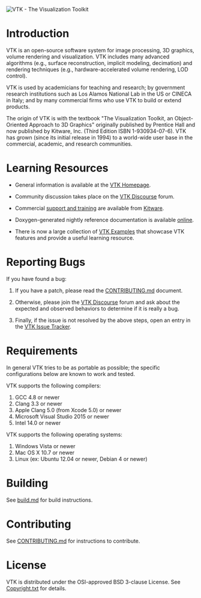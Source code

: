 ![VTK - The Visualization Toolkit][vtk-banner]

Introduction
============

VTK is an open-source software system for image processing, 3D
graphics, volume rendering and visualization. VTK includes many
advanced algorithms (e.g., surface reconstruction, implicit modeling,
decimation) and rendering techniques (e.g., hardware-accelerated
volume rendering, LOD control).

VTK is used by academicians for teaching and research; by government
research institutions such as Los Alamos National Lab in the US or
CINECA in Italy; and by many commercial firms who use VTK to build or
extend products.

The origin of VTK is with the textbook "The Visualization Toolkit, an
Object-Oriented Approach to 3D Graphics" originally published by
Prentice Hall and now published by Kitware, Inc. (Third Edition ISBN
1-930934-07-6). VTK has grown (since its initial release in 1994) to a
world-wide user base in the commercial, academic, and research
communities.

Learning Resources
==================

* General information is available at the [VTK Homepage][vtk-homepage].

* Community discussion takes place on the [VTK Discourse][vtk-discourse] forum.

* Commercial [support and training][kitware-support]
  are available from [Kitware][].

* Doxygen-generated nightly reference documentation is
  available [online][vtk-doxygen].

* There is now a large collection of [VTK Examples][vtk-examples] that
  showcase VTK features and provide a useful learning resource.

Reporting Bugs
==============

If you have found a bug:

1. If you have a patch, please read the [CONTRIBUTING.md][vtk-contributing] document.

2. Otherwise, please join the [VTK Discourse][vtk-discourse] forum and ask
   about the expected and observed behaviors to determine if it is
   really a bug.

3. Finally, if the issue is not resolved by the above steps, open
   an entry in the [VTK Issue Tracker][vtk-issues].

Requirements
============

In general VTK tries to be as portable as possible; the specific configurations below are known to work and tested.

VTK supports the following compilers:

1. GCC 4.8 or newer
2. Clang 3.3 or newer
3. Apple Clang 5.0 (from Xcode 5.0) or newer
4. Microsoft Visual Studio 2015 or newer
5. Intel 14.0 or newer

VTK supports the following operating systems:

1. Windows Vista or newer
2. Mac OS X 10.7 or newer
3. Linux (ex: Ubuntu 12.04 or newer, Debian 4 or newer)

Building
========

See [build.md][vtk-build] for build instructions.

Contributing
============

See [CONTRIBUTING.md][vtk-contributing] for instructions to contribute.

License
=======

VTK is distributed under the OSI-approved BSD 3-clause License.
See [Copyright.txt][vtk-copyright] for details.


[kitware]: https://www.kitware.com/
[kitware-support]: https://www.kitware.com/support/
[vtk-banner]: vtkBanner.gif
[vtk-build]: Documentation/docs/build_instructions/build.md
[vtk-contributing]: CONTRIBUTING.md#contributing-to-vtk
[vtk-copyright]: Copyright.txt
[vtk-discourse]: https://discourse.vtk.org/
[vtk-doxygen]: https://www.vtk.org/doc/nightly/html
[vtk-examples]: https://kitware.github.io/vtk-examples/site/
[vtk-homepage]: https://www.vtk.org/
[vtk-issues]: https://gitlab.kitware.com/vtk/vtk/-/issues

